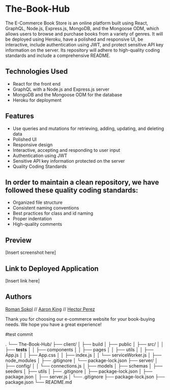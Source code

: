 # The-Book-Hub

The E-Commerce Book Store is an online platform built using React, GraphQL, Node.js, Express.js, MongoDB, and the Mongoose ODM, which allows users to browse and purchase books from a variety of genres. It will be deployed using Heroku, have a polished and responsive UI, be interactive, include authentication using JWT, and protect sensitive API key information on the server. Its repository will adhere to high-quality coding standards and include a comprehensive README.

## Technologies Used

- React for the front end
- GraphQL with a Node.js and Express.js server
- MongoDB and the Mongoose ODM for the database
- Heroku for deployment

## Features

- Use queries and mutations for retrieving, adding, updating, and deleting data
- Polished UI
- Responsive design
- Interactive, accepting and responding to user input
- Authentication using JWT
- Sensitive API key information protected on the server
- Quality Coding Standards

## In order to maintain a clean repository, we have followed these quality coding standards:

- Organized file structure
- Consistent naming conventions
- Best practices for class and id naming
- Proper indentation
- High-quality comments

## Preview

[Insert screenshot here]

## Link to Deployed Application

[Insert link here]

## Authors

[Roman Sokol](https://github.com/sokolroman) //
[Aaron King](https://github.com/Aaronpqking) //
[Hector Perez](https://github.com/noviceprogrammeroh)

Thank you for choosing our e-commerce website for your book-buying needs. We hope you have a great experience!

#test commit

.
└── The-Book-Hub/
    ├── client/
    │   ├── build
    │   ├── public
    │   ├── src/
    │   │   ├── __tests__
    │   │   ├── components
    │   │   ├── pages
    │   │   ├── utils
    │   │   ├── App.js
    │   │   ├── App.css
    │   │   ├── index.js
    │   │   └── serviceWorker.js
    │   ├── node_modules
    │   ├── .gitignore
    │   └── package-lock.json
    ├── server/
    │   ├── config/
    │   │   └── connections.js
    │   ├── models
    │   ├── schemas
    │   ├── seeders
    │   ├── utils
    │   ├── .gitignore
    │   ├── package-lock.json
    │   ├── package.json
    │   ├── server.js
    │   └── .gitignore
    ├── package-lock.json
    ├── package.json
    └── README.md